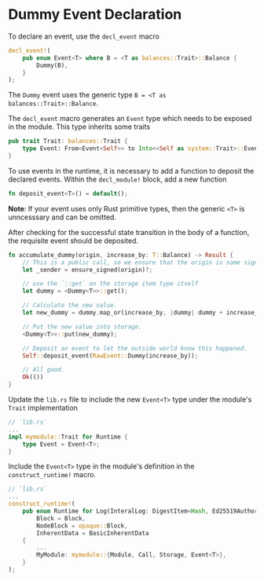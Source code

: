 # Dummy Event Declaration

To declare an event, use the `decl_event` macro

```rust
decl_event!(
	pub enum Event<T> where B = <T as balances::Trait>::Balance {
		Dummy(B),
	}
);
```

The `Dummy` event uses the generic type `B = <T as balances::Trait>::Balance`. 

The `decl_event` macro generates an `Event` type which needs to be exposed in the module. This type inherits some traits

```rust
pub trait Trait: balances::Trait {
    type Event: From<Event<Self>> to Into<<Self as system::Trait>::Event>;
}
```

To use events in the runtime, it is necessary to add a function to deposit the declared events. Within the `decl_module!` block, add a new function

```rust
fn deposit_event<T>() = default();
```

**Note**: If your event uses only Rust primitive types, then the generic `<T>` is unncesssary and can be omitted.

After checking for the successful state transition in the body of a function, the requisite event should be deposited.

```rust
fn accumulate_dummy(origin, increase_by: T::Balance) -> Result {
    // This is a public call, so we ensure that the origin is some signed account.
    let _sender = ensure_signed(origin)?;

    // use the `::get` on the storage item type itself
    let dummy = <Dummy<T>>::get();

    // Calculate the new value.
    let new_dummy = dummy.map_or(increase_by, |dummy| dummy + increase_by);

    // Put the new value into storage.
    <Dummy<T>>::put(new_dummy);

    // Deposit an event to let the outside world know this happened.
    Self::deposit_event(RawEvent::Dummy(increase_by));

    // All good.
    Ok(())
}
```

Update the `lib.rs` file to include the new `Event<T>` type under the module's `Trait` implementation

```rust
// `lib.rs`
...
impl mymodule::Trait for Runtime {
    type Event = Event<T>;
}
```

Include the `Event<T>` type in the module's definition in the `construct_runtime!` macro.

```rust
// `lib.rs`
...
construct_runtime!(
    pub enum Runtime for Log(InteralLog: DigestItem<Hash, Ed25519AuthorityId) where
        Block = Block,
        NodeBlock = opaque::Block,
        InherentData = BasicInherentData
    {
        ...
        MyModule: mymodule::{Module, Call, Storage, Event<T>},
    }
);
```